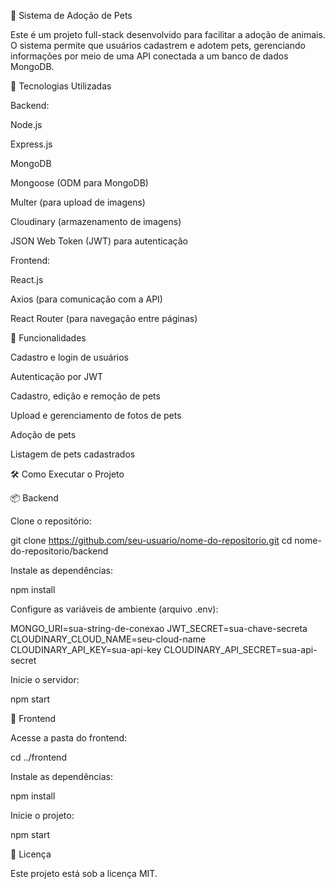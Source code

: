 🐾 Sistema de Adoção de Pets

Este é um projeto full-stack desenvolvido para facilitar a adoção de animais. O sistema permite que usuários cadastrem e adotem pets, gerenciando informações por meio de uma API conectada a um banco de dados MongoDB.

🚀 Tecnologias Utilizadas

Backend:

Node.js

Express.js

MongoDB

Mongoose (ODM para MongoDB)

Multer (para upload de imagens)

Cloudinary (armazenamento de imagens)

JSON Web Token (JWT) para autenticação

Frontend:

React.js

Axios (para comunicação com a API)

React Router (para navegação entre páginas)

📌 Funcionalidades

Cadastro e login de usuários

Autenticação por JWT

Cadastro, edição e remoção de pets

Upload e gerenciamento de fotos de pets

Adoção de pets

Listagem de pets cadastrados

🛠️ Como Executar o Projeto

📦 Backend

Clone o repositório:

git clone https://github.com/seu-usuario/nome-do-repositorio.git
cd nome-do-repositorio/backend

Instale as dependências:

npm install

Configure as variáveis de ambiente (arquivo .env):

MONGO_URI=sua-string-de-conexao
JWT_SECRET=sua-chave-secreta
CLOUDINARY_CLOUD_NAME=seu-cloud-name
CLOUDINARY_API_KEY=sua-api-key
CLOUDINARY_API_SECRET=sua-api-secret

Inicie o servidor:

npm start

🎨 Frontend

Acesse a pasta do frontend:

cd ../frontend

Instale as dependências:

npm install

Inicie o projeto:

npm start

📄 Licença

Este projeto está sob a licença MIT.
